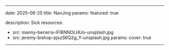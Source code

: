 
---
date: 2025-06-25
title: NanJing
params:
  featured: true
 
description: Sick
resources:
  - src: manny-becerra-IFlBNNOLHUo-unsplash.jpg
  - src: jeremy-bishop-pjszS6Q2g_Y-unsplash.jpg
    params:
      cover: true
---
